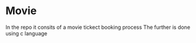 # Movie

In the repo it consits of a movie tickect booking process
The further is done using c language 
